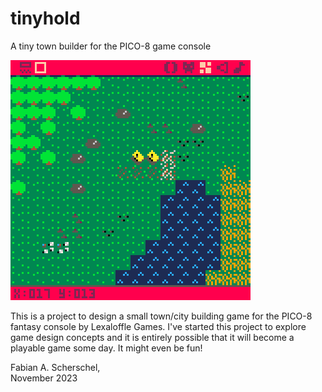 # tinyhold
A tiny town builder for the PICO-8 game console

![Screenshot](tinyhold_0.png)

This is a project to design a small town/city building game for the PICO-8 fantasy console by Lexaloffle Games. I've started this project to explore game design concepts and it is entirely possible that it will become a playable game some day. It might even be fun!

Fabian A. Scherschel,  
November 2023
